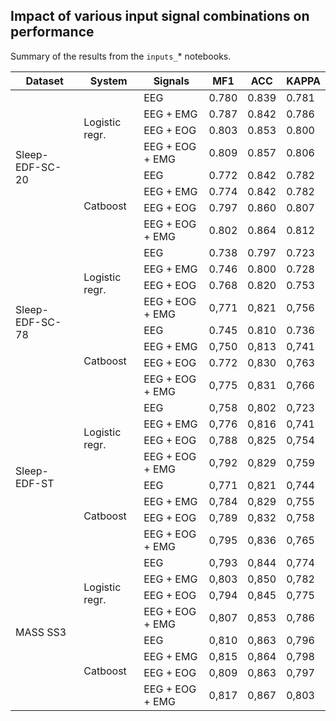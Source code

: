 ## Impact of various input signal combinations on performance 


Summary of the results from the `inputs_`* notebooks.

<table>
<thead>
  <tr>
    <th>Dataset</th>
    <th>System</th>
    <th>Signals</th>
    <th>MF1</th>
    <th>ACC</th>
    <th>KAPPA</th>
  </tr>
</thead>
<tbody>
  <tr>
    <td rowspan="8">Sleep-EDF-SC-20</td>
    <td rowspan="4">Logistic regr.</td>
    <td>EEG</td>
    <td>0.780</td>
    <td>0.839</td>
    <td>0.781</td>
  </tr>
  <tr>
    <td>EEG + EMG</td>
    <td>0.787</td>
    <td>0.842</td>
    <td>0.786</td>
  </tr>
  <tr>
    <td>EEG + EOG</td>
    <td>0.803</td>
    <td>0.853</td>
    <td>0.800</td>
  </tr>
  <tr>
    <td>EEG + EOG + EMG</td>
    <td>0.809</td>
    <td>0.857</td>
    <td>0.806</td>
  </tr>
  <tr>
    <td rowspan="4">Catboost</td>
    <td>EEG</td>
    <td>0.772</td>
    <td>0.842</td>
    <td>0.782</td>
  </tr>
  <tr>
    <td>EEG + EMG</td>
    <td>0.774</td>
    <td>0.842</td>
    <td>0.782</td>
  </tr>
  <tr>
    <td>EEG + EOG</td>
    <td>0.797</td>
    <td>0.860</td>
    <td>0.807</td>
  </tr>
  <tr>
    <td>EEG + EOG + EMG</td>
    <td>0.802</td>
    <td>0.864</td>
    <td>0.812</td>
  </tr>
  <tr>
    <td rowspan="8">Sleep-EDF-SC-78</td>
    <td rowspan="4">Logistic regr.</td>
    <td>EEG</td>
    <td>0.738</td>
    <td>0.797</td>
    <td>0.723</td>
  </tr>
  <tr>
    <td>EEG + EMG</td>
    <td>0.746</td>
    <td>0.800</td>
    <td>0.728</td>
  </tr>
  <tr>
    <td>EEG + EOG</td>
    <td>0.768</td>
    <td>0.820</td>
    <td>0.753</td>
  </tr>
  <tr>
    <td>EEG + EOG + EMG</td>
    <td>0,771</td>
    <td>0,821</td>
    <td>0,756</td>
  </tr>
  <tr>
    <td rowspan="4">Catboost</td>
    <td>EEG</td>
    <td>0.745</td>
    <td>0.810</td>
    <td>0.736</td>
  </tr>
  <tr>
    <td>EEG + EMG</td>
    <td>0,750</td>
    <td>0,813</td>
    <td>0,741</td>
  </tr>
  <tr>
    <td>EEG + EOG</td>
    <td>0.772</td>
    <td>0,830</td>
    <td>0,763</td>
  </tr>
  <tr>
    <td>EEG + EOG + EMG</td>
    <td>0,775</td>
    <td>0,831</td>
    <td>0,766</td>
  </tr>
  <tr>
    <td rowspan="8">Sleep-EDF-ST</td>
    <td rowspan="4">Logistic regr.</td>
    <td>EEG</td>
    <td>0,758</td>
    <td>0,802</td>
    <td>0,723</td>
  </tr>
  <tr>
    <td>EEG + EMG</td>
    <td>0,776</td>
    <td>0,816</td>
    <td>0,741</td>
  </tr>
  <tr>
    <td>EEG + EOG</td>
    <td>0,788</td>
    <td>0,825</td>
    <td>0,754</td>
  </tr>
  <tr>
    <td>EEG + EOG + EMG</td>
    <td>0,792</td>
    <td>0,829</td>
    <td>0,759</td>
  </tr>
  <tr>
    <td rowspan="4">Catboost</td>
    <td>EEG</td>
    <td>0,771</td>
    <td>0,821</td>
    <td>0,744</td>
  </tr>
  <tr>
    <td>EEG + EMG</td>
    <td>0,784</td>
    <td>0,829</td>
    <td>0,755</td>
  </tr>
  <tr>
    <td>EEG + EOG</td>
    <td>0,789</td>
    <td>0,832</td>
    <td>0,758</td>
  </tr>
  <tr>
    <td>EEG + EOG + EMG</td>
    <td>0,795</td>
    <td>0,836</td>
    <td>0,765</td>
  </tr>
  <tr>
    <td rowspan="8">MASS SS3</td>
    <td rowspan="4">Logistic regr.</td>
    <td>EEG</td>
    <td>0,793</td>
    <td>0,844</td>
    <td>0,774</td>
  </tr>
  <tr>
    <td>EEG + EMG</td>
    <td>0,803</td>
    <td>0,850</td>
    <td>0,782</td>
  </tr>
  <tr>
    <td>EEG + EOG</td>
    <td>0,794</td>
    <td>0,845</td>
    <td>0,775</td>
  </tr>
  <tr>
    <td>EEG + EOG + EMG</td>
    <td>0,807</td>
    <td>0,853</td>
    <td>0,786</td>
  </tr>
  <tr>
    <td rowspan="4">Catboost</td>
    <td>EEG</td>
    <td>0,810</td>
    <td>0,863</td>
    <td>0,796</td>
  </tr>
  <tr>
    <td>EEG + EMG</td>
    <td>0,815</td>
    <td>0,864</td>
    <td>0,798</td>
  </tr>
  <tr>
    <td>EEG + EOG</td>
    <td>0,809</td>
    <td>0,863</td>
    <td>0,797</td>
  </tr>
  <tr>
    <td>EEG + EOG + EMG</td>
    <td>0,817</td>
    <td>0,867</td>
    <td>0,803</td>
  </tr>
</tbody>
</table>
